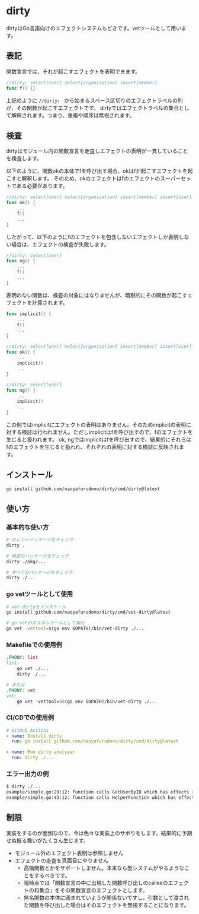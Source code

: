 # dirty

dirtyはGo言語向けのエフェクトシステムもどきです。vetツールとして用います。

## 表記

関数宣言では、それが起こすエフェクトを表明できます。

```go
//dirty: select[user] select[organization] insert[member]
func f() {}
```

上記のように `//dirty: ` から始まるスペース区切りのエフェクトラベルの列が、その関数が起こすエフェクトです。
dirtyではエフェクトラベルの集合として解釈されます。つまり、重複や順序は無視されます。

## 検査

dirtyはモジュール内の関数宣言を走査しエフェクトの表明が一貫していることを検査します。

以下のように、関数okの本体でfを呼び出す場合、okはfが起こすエフェクトを起こすと解釈します。
そのため、okのエフェクトはfのエフェクトのスーパーセットである必要があります。

```go
//dirty: select[user] select[organization] insert[member] insert[user]
func ok() {
	...
	f()
	...
}
```

したがって、以下のようにfのエフェクトを包含しないエフェクトしか表明しない場合は、エフェクトの検査が失敗します。

```go
//dirty: select[user]
func ng() {
	...
	f()
	...
}
```

表明のない関数は、検査の対象にはなりませんが、暗黙的にその関数が起こすエフェクトを計算されます。

```go
func implicit() {
	...
	f()
	...
}

//dirty: select[user] select[organization] insert[member] insert[user]
func ok() {
	...
	implicit()
	...
}

//dirty: select[user]
func ng() {
	...
	implicit()
	...
}
```

この例ではimplicitにエフェクトの表明はありません。そのためimplicitの表明に対する検証は行われません。ただしimplicitはfを呼び出すので、fのエフェクトを生じると扱われます。
ok, ngではimplicitはfを呼び出すので、結果的にそれらはfのエフェクトを生じると扱われ、それぞれの表明に対する検証に反映されます。

## インストール

```bash
go install github.com/naoyafurudono/dirty/cmd/dirty@latest
```

## 使い方

### 基本的な使い方

```bash
# カレントパッケージをチェック
dirty .

# 特定のパッケージをチェック
dirty ./pkg/...

# すべてのパッケージをチェック
dirty ./...
```

### go vetツールとして使用

```bash
# vet-dirtyをインストール
go install github.com/naoyafurudono/dirty/cmd/vet-dirty@latest

# go vetのカスタムツールとして実行
go vet -vettool=$(go env GOPATH)/bin/vet-dirty ./...
```

### Makefileでの使用例

```makefile
.PHONY: lint
lint:
	go vet ./...
	dirty ./...

# または
.PHONY: vet
vet:
	go vet -vettool=$$(go env GOPATH)/bin/vet-dirty ./...
```

### CI/CDでの使用例

```yaml
# GitHub Actions
- name: Install dirty
  run: go install github.com/naoyafurudono/dirty/cmd/dirty@latest

- name: Run dirty analyzer
  run: dirty ./...
```

### エラー出力の例

```bash
$ dirty ./...
example/simple.go:29:12: function calls GetUserByID which has effects [select[user]] not declared in this function
example/simple.go:43:12: function calls HelperFunction which has effects [select[user]] not declared in this function
```

## 制限

実装をするのが面倒なので、今は色々な実装上のサボりをします。結果的に予期せぬ振る舞いがたくさん生じます。

- モジュール外のエフェクト表明は参照しません
- エフェクトの走査を真面目にやりません
  - 高階関数とかをサポートしません。本来なら型システムがやるようなことをするべきです。
  - 現時点では「関数宣言の中に出現した関数呼び出しのcalleeのエフェクトの和集合」をその関数宣言のエフェクトとします。
  - 無名関数の本体に囲まれていようが関係ないですし、引数として渡された関数を呼び出した場合はそのエフェクトを無視することになります。
